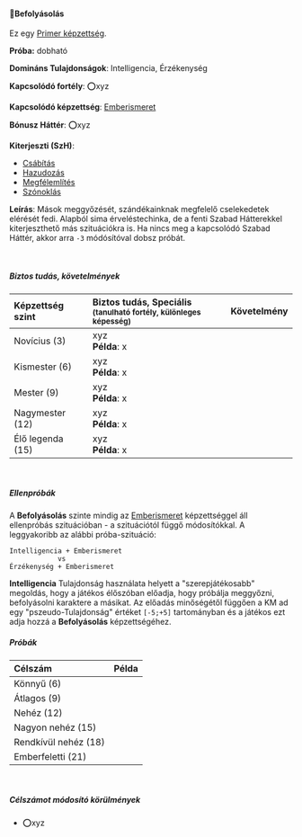 #### 🔴Befolyásolás

Ez egy [Primer képzettség](../010_karakteralkotas.md#primer-%C3%A9s-szekunder-ismeretek-kateg%C3%B3ri%C3%A1i). 

**Próba:** dobható

**Domináns Tulajdonságok**: Intelligencia, Érzékenység

**Kapcsolódó fortély**: ⭕xyz

**Kapcsolódó képzettség**: [Emberismeret](emberismeret.md)

**Bónusz Háttér**: ⭕xyz

**Kiterjeszti (SzH)**:
- [Csábítás](../hatterek.szabad/csabitas.md)
- [Hazudozás](../hatterek.szabad/hazudozas.md)
- [Megfélemlítés](../hatterek.szabad/megfelemlites.md)
- [Szónoklás](../hatterek.szabad/szonoklas.md)

**Leírás**: Mások meggyőzését, szándékainknak megfelelő cselekedetek elérését fedi. Alapból sima érveléstechinka, de a fenti Szabad Hátterekkel kiterjeszthető más szituációkra is. Ha nincs meg a kapcsolódó Szabad Háttér, akkor arra `-3` módósítóval dobsz próbát.

<br />

##### Biztos tudás, követelmények

| Képzettség szint | Biztos tudás, Speciális <br /><sub>(tanulható fortély, különleges  képesség)</sub> | Követelmény |
|:---------------- |:---------------------------------------------------------------------------------- |:-----------:|
| Novícius (3)     | xyz <br /> **Példa**: x                                                            |             |
| Kismester (6)    | xyz <br /> **Példa**: x                                                            |             |
| Mester (9)       | xyz <br /> **Példa**: x                                                            |             |
| Nagymester (12)  | xyz <br /> **Példa**: x                                                            |             |
| Élő legenda (15) | xyz <br /> **Példa**: x                                                            |             |

<br />

##### Ellenpróbák

A **Befolyásolás** szinte mindig az [Emberismeret](emberismeret.md) képzettséggel áll ellenpróbás szituációban - a szituációtól függő módosítókkal. A leggyakoribb az alábbi próba-szituáció:
```
Intelligencia + Emberismeret
            vs
Érzékenység + Emberismeret
```

**Intelligencia** Tulajdonság használata helyett a "szerepjátékosabb" megoldás, hogy a játékos élőszóban előadja, hogy próbálja meggyőzni, befolyásolni karaktere a másikat. Az előadás minőségétől függően a KM ad egy "pszeudo-Tulajdonság" értéket `[-5;+5]` tartományban és  a játékos ezt adja hozzá a **Befolyásolás** képzettségéhez.

##### Próbák

| Célszám | Példa  |
| :----------- | :----------- |
| Könnyű       (6)  | |
| Átlagos      (9)  | |
| Nehéz        (12) | |
| Nagyon nehéz (15) | |
| Rendkívül nehéz (18) | |
| Emberfeletti (21) | |

<br />

##### Célszámot módosító körülmények

- ⭕xyz
